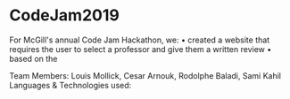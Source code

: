 # CodeJam2019
For McGill's annual Code Jam Hackathon, we:
   • created a website that requires the user to select a professor and give them a written review
   • based on the

Team Members: Louis Mollick, Cesar Arnouk, Rodolphe Baladi, Sami Kahil
Languages & Technologies used:
